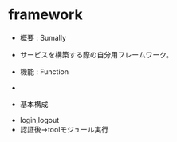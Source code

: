 framework
=========

* 概要 : Sumally
- サービスを構築する際の自分用フレームワーク。

* 機能 : Function
- 

* 基本構成
- login,logout
- 認証後->toolモジュール実行

